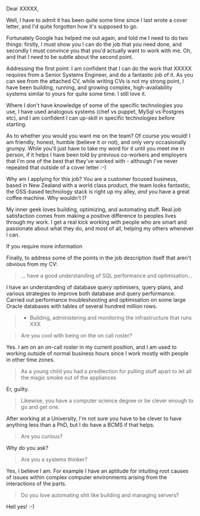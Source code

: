 Dear XXXXX,

Well, I have to admit it has been quite some time since I last wrote a cover letter, and I'd quite forgotten how it's
supposed to go. 

Fortunately Google has helped me out again, and told me I need to do two things: firstly, I must show you 
I can do the job that you need done, and secondly I must convince you that you'd actually want to work with me. 
Oh, and that I need to be subtle about the second point.

Addressing the first point: I am confident that I can do the work that XXXXX requires from a Senior Systems Engineer, and do a 
fantastic job of it. As you can see from the attached CV, while writing CVs is not my strong point, I have been 
building, running, and growing complex, high-availability systems similar to yours for quite some time. I still love it. 

Where I don't have knowledge of some of the specific technologies you use, I have used analogous systems (chef vs puppet, MySql
vs Postgres etc), and I am confident I can up-skill in specific technologies before starting. 

As to whether you would you want me on the team? Of course you would! I am friendly, honest, humble (believe it or not), 
and only very occasionally grumpy. While you'll just have to take my word for it until you meet me in person, if it helps 
I have been told by previous co-workers and employers that I'm one of the best that they've worked with - although I've
never repeated that outside of a cover letter :-) 

Why am I applying for this job? You are a customer focused business, based in New Zealand with a world class 
product, the team looks fantastic, the OSS-based technology stack is right up my alley, *and* you have a great coffee machine. 
Why wouldn't I? 

My inner geek loves building, optimizing, and automating stuff. Real job satisfaction comes from making a positive 
difference to peoples lives through my work. I get a real kick working with people who are smart and passionate about what they do,
and most of all, helping my others whenever I can. 

If you require more information 

Finally, to address some of the points in the job description itself that aren't obvious from my CV:

> ... have a good understanding of SQL performance and optimisation...

I have an understanding of database query optimisers, query plans, and various strategies to improve
both database and query performance. Carried out performance troubleshooting and optimisation on 
some large Oracle databases with tables of several hundred million rows.

> * Building, administering and monitoring the infrastructure that runs
>   XXX


> Are you cool with being on the on call roster? 

Yes. I am on an on-call roster in my current position, and I am used to working outside of normal business hours 
since I work mostly with people in other time zones.

> As a young child you had a predilection for pulling stuff apart to let all the magic smoke out of the appliances

Er, guilty.

> Likewise, you have a computer science degree or be clever enough to go and get one.

After working at a University, I'm not sure you have to be clever to have anything less than a PhD, but I do have a BCMS if that helps.

> Are you curious?

Why do you ask?

> Are you a systems thinker?

Yes, I believe I am. For example I have an aptitude for intuiting root causes of issues within complex computer environments 
arising from the interactions of the parts.

> Do you love automating shit like building and managing servers?

Hell yes! :-)





